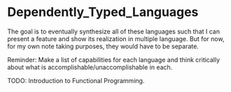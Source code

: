 # Dependently_Typed_Languages

The goal is to eventually synthesize all of these languages such that I can present a feature and show its realization in multiple language. But for now, for my own note taking purposes, they would have to be separate.

Reminder: Make a list of capabilities for each language and think critically about what is accomplishable/unaccomplishable in each.

TODO: Introduction to Functional Programming.